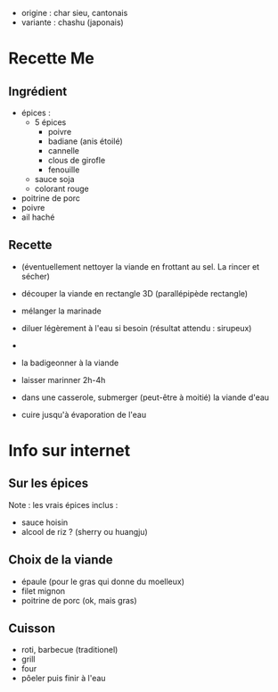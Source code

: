 - origine : char sieu, cantonais
- variante : chashu (japonais)


# Recette Me
## Ingrédient
- épices :
    * 5 épices 
        + poivre
        + badiane (anis étoilé)
        + cannelle
        + clous de girofle
        + fenouille
    * sauce soja
    * colorant rouge
- poitrine de porc
- poivre
- ail haché

## Recette
- (éventuellement nettoyer la viande en frottant au sel. La rincer et sécher)
- découper la viande en rectangle 3D (parallépipède rectangle)

- mélanger la marinade
- diluer légèrement à l'eau si besoin (résultat attendu : sirupeux)
- 
- la badigeonner à la viande
- laisser marinner 2h-4h

- dans une casserole, submerger (peut-être à moitié) la viande d'eau
- cuire jusqu'à évaporation de l'eau

# Info sur internet
## Sur les épices

Note : les vrais épices inclus :
- sauce hoisin
- alcool de riz ? (sherry ou huangju)

## Choix de la viande
* épaule (pour le gras qui donne du moelleux)
* filet mignon
* poitrine de porc (ok, mais gras)

## Cuisson
- roti, barbecue (traditionel)
- grill
- four
- pôeler puis finir à l'eau
